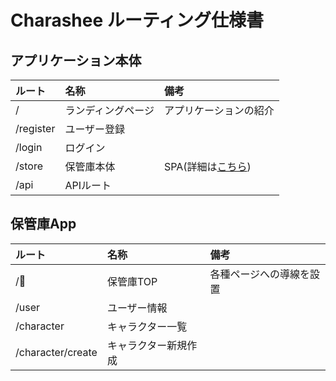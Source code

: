 # Charashee ルーティング仕様書

## アプリケーション本体

| ルート | 名称 | 備考 |
|:-----|:----|:----|
|/|ランディングページ|アプリケーションの紹介|
|/register|ユーザー登録||
|/login|ログイン||
|/store|保管庫本体|SPA(詳細は[こちら](#保管庫App))|
|/api|APIルート||

## 保管庫App

|ルート|名称|備考|
|:-|:-|:-|
|/|保管庫TOP|各種ページへの導線を設置|
|/user|ユーザー情報||
|/character|キャラクター一覧||
|/character/create|キャラクター新規作成|
